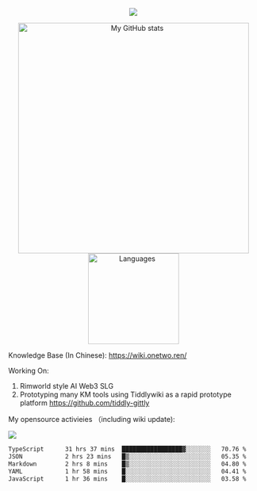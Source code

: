 <a href="https://github.com/linonetwo">
    <p align="center">
        <img src="https://github-profile-trophy.vercel.app/?username=linonetwo&column=7&theme=onedark"/>
    </p>
</a>
<a align="center" href="https://github.com/linonetwo">
  <p align="center">
    <img src="https://github-readme-stats.vercel.app/api?username=linonetwo&show_icons=true&count_private=true" alt="My GitHub stats" width="465"/>
    <img src="https://github-readme-stats.vercel.app/api/top-langs/?username=linonetwo&layout=compact&langs_count=10" alt="Languages" height="183">
  </p>
</a>

Knowledge Base (In Chinese): https://wiki.onetwo.ren/

Working On: 

1. Rimworld style AI Web3 SLG
1. Prototyping many KM tools using Tiddlywiki as a rapid prototype platform https://github.com/tiddly-gittly

My opensource activieies （including wiki update):

![](https://visitor-badge.glitch.me/badge?page_id=linonetwo.linonetwo)

<!--START_SECTION:waka-->

```txt
TypeScript      31 hrs 37 mins  █████████████████▓░░░░░░░   70.76 %
JSON            2 hrs 23 mins   █▒░░░░░░░░░░░░░░░░░░░░░░░   05.35 %
Markdown        2 hrs 8 mins    █▒░░░░░░░░░░░░░░░░░░░░░░░   04.80 %
YAML            1 hr 58 mins    █░░░░░░░░░░░░░░░░░░░░░░░░   04.41 %
JavaScript      1 hr 36 mins    █░░░░░░░░░░░░░░░░░░░░░░░░   03.58 %
```

<!--END_SECTION:waka-->
